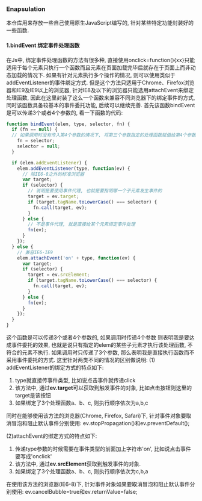 ### Enapsulation
本仓库用来存放一些自己使用原生JavaScript编写的, 针对某些特定功能封装好的一些函数.

#### 1.bindEvent 绑定事件处理函数
在Js中, 绑定事件处理函数的方法有很多种, 直接使用onclick=function(){xx}只能适用于每个元素只执行一个函数而且元素在页面加载完毕后就存在于页面上而非动态加载的情况下. 如果有针对元素执行多个操作的情况, 则可以使用类似于addEventListener的事件绑定方式. 但是这个方法只适用于Chrome、Firefox浏览器和IE9及IE9以上的浏览器, 针对IE8及以下的浏览器只能选用attachEvent来绑定处理函数, 因此在这里封装了这么一个函数来兼容不同浏览器下的绑定事件的方式, 同时该函数具备较基本的事件委托功能, 后续可以继续完善.
首先该函数bindEvent是可以传递3个或者4个参数的, 看一下函数的代码:
```js
function bindEvent(elem, type, selector, fn) {
  if (fn == null) {
  // 如果调用时没有传入第4个参数的情况下, 将第三个参数指定的处理函数赋值给第4个参数fn
    fn = selector;
    selector = null;
  }

  if (elem.addEventListener) {
    elem.addEventListener(type, function(ev) {
      // 除IE6-8之外的标准浏览器
      var target;
      if (selector) {
        // 说明是要使用事件代理, 也就是要指明哪一个子元素发生事件的
        target = ev.target;
        if (target.tagName.toLowerCase() === selector) {
          fn.call(target, ev);
        }
      } else {
        // 不是事件代理, 就是直接给某个元素绑定事件处理
        fn(ev);
      }
    });
  } else {
    // 兼容IE6-IE9
    elem.attachEvent('on' + type, function(ev) {
      var target;
      if (selector) {
        target = ev.srcElement;
        if (target.tagName.toLowerCase() === selector) {
          fn.call(target, ev);
        }
      } else {
        fn(ev);
      }
    });
  }
}
```

这个函数是可以传递3个或者4个参数的, 如果调用时传递4个参数 则表明我是要达成事件委托的效果, 也就是说只有指定的elem的某些子元素才执行该处理函数, 不符合的元素不执行. 如果调用时只传递了3个参数, 那么表明我是直接执行函数而不采用事件委托的方式. 这里针对两类不同的情况的区别做说明:
(1) addEventListener的绑定方式的特点如下:
1. type就直接传事件类型, 比如说点击事件就传递click
2. 该方法中, 通过**ev.target**可以获取到触发事件的对象, 比如点击按钮则这里的target是该按钮
3. 如果绑定了3个处理函数a、b、c, 则执行顺序依次为a,b,c

同时在能够使用该方法的浏览器(Chrome, Firefox, Safari)下, 针对事件对象要取消冒泡和阻止默认事件分别使用: ev.stopPropagation()和ev.preventDefault();

(2)attachEvent的绑定方式的特点如下:
1. 传递type参数的时候需要在事件类型的前面加上字符串'on', 比如说点击事件要写成'onclick'
2. 该方法中, 通过**ev.srcElement**获取到触发事件的对象.
3. 如果绑定了3个处理函数a、b、c, 则执行顺序依次为c,b,a

在使用该方法的浏览器(IE6-8)下, 针对事件对象如果要取消冒泡和阻止默认事件分别使用: ev.cancelBubble=true和ev.returnValue=false;
